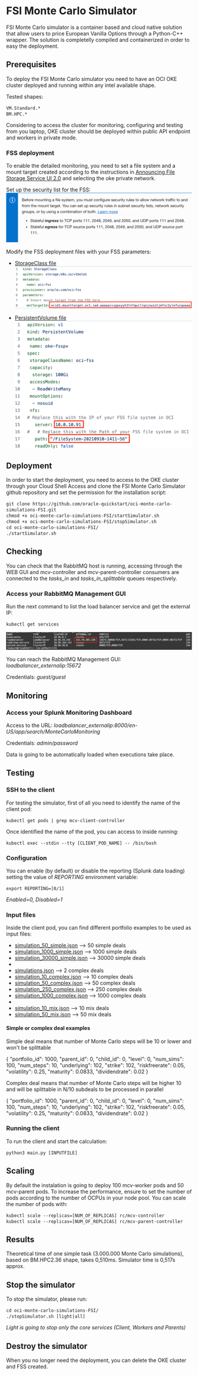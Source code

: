 # FSI Monte Carlo Simulator
FSI Monte Carlo simulator is a container based and cloud native solution that allow users to price European Vanilla Options through a Python-C++ wrapper. The solution is completelly compiled and containerized in order to easy the deployment.

## Prerequisites
To deploy the FSI Monte Carlo simulator you need to have an OCI OKE cluster deployed and running within any intel available shape. 

Tested shapes:

    VM.Standard.*
    BM.HPC.*
    
Considering to access the cluster for monitoring, configuring and testing from you laptop, OKE cluster should be deployed within public API endpoint and workers in private mode.

### FSS deployment
To enable the detailed monitoring, you need to set a file system and a mount target created according to the instructions in [Announcing File Storage Service UI 2.0](https://blogs.oracle.com/cloud-infrastructure/post/announcing-file-storage-service-ui-20) and selecting the oke private network.

Set up the security list for the FSS:
![](https://github.com/oracle-quickstart/oci-monte-carlo-simulations-FSI/blob/main/images/security_list_fss.png)

Modify the FSS deployment files with your FSS parameters:
* [StorageClass file](ks8-deployment/storageClass.yaml)
![](images/storageClass_file.png)

* [PersistentVolume file](ks8-deployment/persistentVolume.yaml)
![](images/persistentVolume_file.png)

## Deployment
In order to start the deployment, you need to access to the OKE cluster through your Cloud Shell Access and clone the FSI Monte Carlo Simulator github repository and set the permission for the installation script:

    git clone https://github.com/oracle-quickstart/oci-monte-carlo-simulations-FSI.git
    chmod +x oci-monte-carlo-simulations-FSI/startSimulator.sh
    chmod +x oci-monte-carlo-simulations-FSI/stopSimulator.sh
    cd oci-monte-carlo-simulations-FSI/
    ./startSimulator.sh 

## Checking
You can check that the RabbitMQ host is running, accessing through the WEB GUI and mcv-controller and mcv-parent-controller consumers are connected to the *tasks_in* and *tasks_in_splittable* queues respectively.

### Access your RabbitMQ Management GUI
Run the next command to list the load balancer service and get the external IP:

    kubectl get services

![](https://github.com/oracle-quickstart/oci-monte-carlo-simulations-FSI/blob/main/images/loadbalancer_publicip.png)

You can reach the RabbitMQ Management GUI: *loadbalancer_externalip:15672*

Credentials: *guest/guest*

## Monitoring

### Access your Splunk Monitoring Dashboard
Access to the URL: *loadbalancer_externalip:8000/en-US/app/search/MonteCarloMonitoring*

Credentials: *admin/password*

Data is going to be automatically loaded when executions take place.

## Testing
### SSH to the client
For testing the simulator, first of all you need to identify the name of the client pod:

    kubectl get pods | grep mcv-client-controller

Once identified the name of the pod, you can access to inside running:

    kubectl exec --stdin --tty [CLIENT_POD_NAME] -- /bin/bash

### Configuration
You can enable (by default) or disable the reporting (Splunk data loading) setting the value of *REPORTING* environment variable:

    export REPORTING=[0/1]

*Enabled=0, Disabled=1*

### Input files
Inside the client pod, you can find different portfolio examples to be used as input files:

* [simulation_50_simple.json](input-files/simulations_50_simple.json) --> 50 simple deals
* [simulation_1000_simple.json](input-files/simulations_1000_simple.json) --> 1000 simple deals
* [simulation_30000_simple.json](input-files/simulations_30000_simple.json) --> 30000 simple deals
*
* [simulations.json](input-files/simulations.json) --> 2 complex deals
* [simulation_10_complex.json](input-files/simulations_10_complex.json) --> 10 complex deals
* [simulation_50_complex.json](input-files/simulations_50_complex.json) --> 50 complex deals
* [simulation_250_complex.json](input-files/simulations_250_complex.json) --> 250 complex deals
* [simulation_1000_complex.json](input-files/simulations_1000_complex.json) --> 1000 complex deals
*
* [simulation_10_mix.json](input-files/simulations_10_mix.json) --> 10 mix deals
* [simulation_50_mix.json](input-files/simulations_50_mix.json) --> 50 mix deals

#### Simple or complex deal examples
Simple deal means that number of Monte Carlo steps will be 10 or lower and won't be splittable

  {
    "portfolio_id": 1000,
    "parent_id": 0,
    "child_id": 0,
    "level": 0,
    "num_sims": 100, 
    "num_steps": 10,
    "underlying": 102,
    "strike": 102,
    "riskfreerate": 0.05,
    "volatility": 0.25,
    "maturity": 0.0833,
    "dividendrate": 0.02
  }

Complex deal means that number of Monte Carlo steps will be higher 10 and will be splittable in N/10 subdeals to be processed in parallel

  {
    "portfolio_id": 1000,
    "parent_id": 0,
    "child_id": 0,
    "level": 0,
    "num_sims": 100, 
    "num_steps": 10,
    "underlying": 102,
    "strike": 102,
    "riskfreerate": 0.05,
    "volatility": 0.25,
    "maturity": 0.0833,
    "dividendrate": 0.02
  }

### Running the client
To run the client and start the calculation:

    python3 main.py [INPUTFILE]

## Scaling
By default the instalation is going to deploy 100 mcv-worker pods and 50 mcv-parent pods.
To increase the performance, ensure to set the number of pods according to the number of OCPUs in your node pool. You can scale the number of pods with:

    kubectl scale --replicas=[NUM_OF_REPLICAS] rc/mcv-controller
    kubectl scale --replicas=[NUM_OF_REPLICAS] rc/mcv-parent-controller

## Results
Theoretical time of one simple task (3.000.000 Monte Carlo simulations), based on BM.HPC2.36 shape, takes 0,510ms. Simulator time is 0,517s approx.

## Stop the simulator
To stop the simulator, please run:

    cd oci-monte-carlo-simulations-FSI/
    ./stopSimulator.sh [light|all]

*Light is going to stop only the core services (Client, Workers and Parents)*

## Destroy the simulator
When you no longer need the deployment, you can delete the OKE cluster and FSS created.
